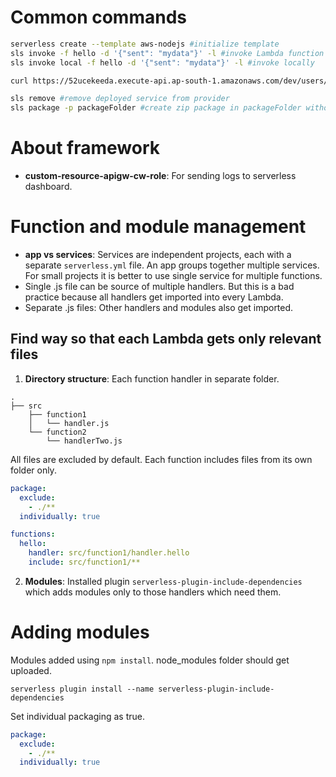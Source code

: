 # Common commands
```sh
serverless create --template aws-nodejs #initialize template
sls invoke -f hello -d '{"sent": "mydata"}' -l #invoke Lambda function 'hello' with JSON and track logs. No API gateway.
sls invoke local -f hello -d '{"sent": "mydata"}' -l #invoke locally

curl https://52ucekeeda.execute-api.ap-south-1.amazonaws.com/dev/users/create #invoke API gateway+Lambda with CURL

sls remove #remove deployed service from provider
sls package -p packageFolder #create zip package in packageFolder without deploying
```

# About framework
- **custom-resource-apigw-cw-role**: For sending logs to serverless dashboard. 


# Function and module management
- **app vs services**: Services are independent projects, each with a separate ```serverless.yml``` file. An app groups together multiple services. For small projects it is better to use single service for multiple functions.
- Single .js file can be source of multiple handlers. But this is a bad practice because all handlers get imported into every Lambda.
- Separate .js files: Other handlers and modules also get imported.

## Find way so that each Lambda gets only relevant files
1. **Directory structure**: Each function handler in separate folder.
```
.
├── src
    ├── function1
    │   └── handler.js
    └── function2
        └── handlerTwo.js

```
All files are excluded by default. Each function includes files from its own folder only.
```yaml
package:
  exclude:
    - ./**
  individually: true

functions:
  hello:
    handler: src/function1/handler.hello
    include: src/function1/**
```
2. **Modules**: Installed plugin ```serverless-plugin-include-dependencies``` which adds modules only to those handlers which need them.

 
# Adding modules
Modules added using ```npm install```. node_modules folder should get uploaded.
```shell script
serverless plugin install --name serverless-plugin-include-dependencies
```
Set individual packaging as true.
```yaml
package:
  exclude:
    - ./**
  individually: true
```
